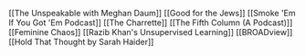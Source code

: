 [[The Unspeakable with Meghan Daum]]
[[Good for the Jews]]
[[Smoke 'Em If You Got 'Em Podcast]]
[[The Charrette]]
[[The Fifth Column (A Podcast)]]
[[Feminine Chaos]]
[[Razib Khan's Unsupervised Learning]]
[[BROADview]]
[[Hold That Thought by Sarah Haider]]
